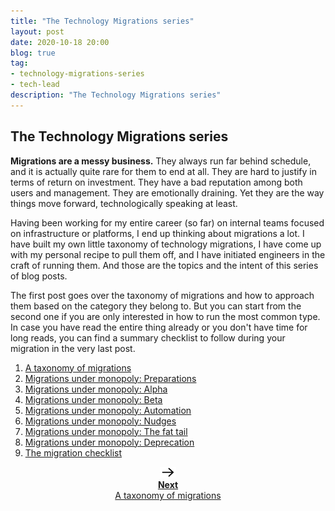 ```yaml
---
title: "The Technology Migrations series"
layout: post
date: 2020-10-18 20:00
blog: true
tag:
- technology-migrations-series
- tech-lead
description: "The Technology Migrations series"
---
```


## The Technology Migrations series

**Migrations are a messy business.** They always run far behind schedule, and it is actually quite rare for them to end at all. They are hard to justify in terms of return on investment. They have a bad reputation among both users and management. They are emotionally draining. Yet they are the way things move forward, technologically speaking at least.

Having been working for my entire career (so far) on internal teams focused on infrastructure or platforms, I end up thinking about migrations a lot. I have built my own little taxonomy of technology migrations, I have come up with my personal recipe to pull them off, and I have initiated engineers in the craft of running them. And those are the topics and the intent of this series of blog posts.

The first post goes over the taxonomy of migrations and how to approach them based on the category they belong to. But you can start from the second one if you are only interested in how to run the most common type. In case you have read the entire thing already or you don't have time for long reads, you can find a summary checklist to follow during your migration in the very last post.

1. [A taxonomy of migrations](https://poros.github.io/taxonomy-of-migrations/)
2. [Migrations under monopoly: Preparations](https://poros.github.io/mum-preparations/)
3. [Migrations under monopoly: Alpha](https://poros.github.io/mum-alpha/)
4. [Migrations under monopoly: Beta](https://poros.github.io/mum-beta/)
5. [Migrations under monopoly: Automation](https://poros.github.io/mum-automation/)
6. [Migrations under monopoly: Nudges](https://poros.github.io/mum-nudges/)
7. [Migrations under monopoly: The fat tail](https://poros.github.io/mum-the-fat-tail/)
8. [Migrations under monopoly: Deprecation](https://poros.github.io/mum-deprecation/)
9. [The migration checklist](https://poros.github.io/migration-checklist/)

<div align="center">
<a class="next-arrow" href="https://poros.github.io/taxonomy-of-migrations/">
<img style="max-width:5%" src="/assets/images/next_arrow.png" alt="Next">
<b><figcaption class="caption">Next</figcaption></b>
<figcaption class="caption">A taxonomy of migrations</figcaption>
</a>
</div>

